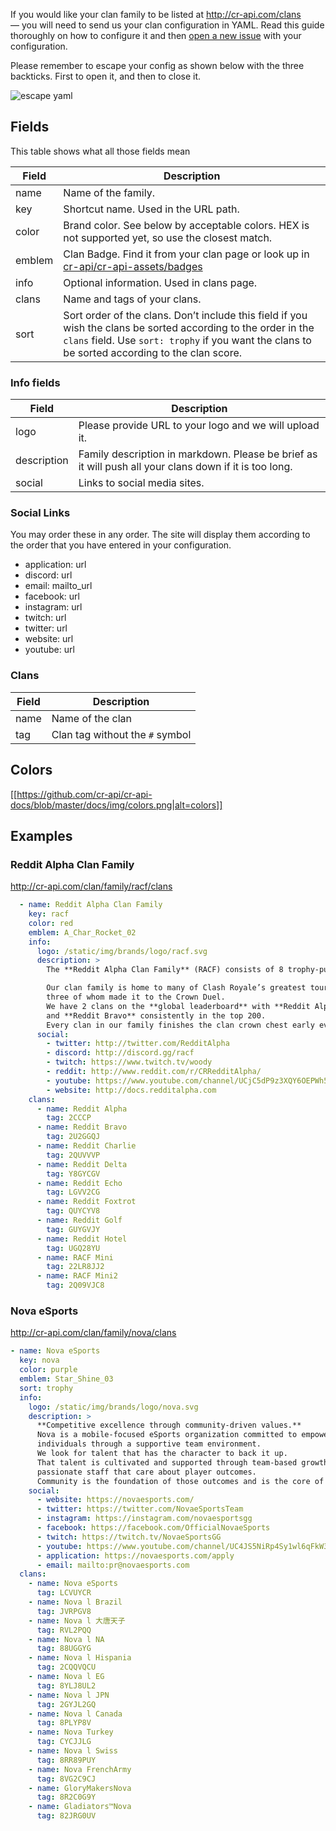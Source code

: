 If you would like your clan family to be listed at http://cr-api.com/clans — you will need to send us your clan configuration in YAML. Read this guide thoroughly on how to configure it and then [open a new issue](https://github.com/cr-api/cr-api-ux/issues) with your configuration.

Please remember to escape your config as shown below with the three backticks. First to open it, and then to close it.

![escape yaml](https://github.com/cr-api/cr-api-ux/blob/master/media/escape-yaml.png?raw=true)


## Fields

This table shows what all those fields mean

| Field | Description |
| --- | --- |
| name | Name of the family. |
| key | Shortcut name. Used in the URL path. |
| color | Brand color. See below by acceptable colors. HEX is not supported yet, so use the closest match. |
| emblem | Clan Badge. Find it from your clan page or look up in [cr-api/cr-api-assets/badges](https://github.com/cr-api/cr-api-assets/tree/master/badges) |
| info | Optional information. Used in clans page. |
| clans | Name and tags of your clans. |
| sort | Sort order of the clans. Don’t include this field if you wish the clans be sorted according to the order in the `clans` field. Use `sort: trophy` if you want the clans to be sorted according to the clan score. |

### Info fields

| Field | Description |
| --- | --- |
| logo | Please provide URL to your logo and we will upload it. |
| description | Family description in markdown. Please be brief as it will push all your clans down if it is too long. |
| social | Links to social media sites. |

### Social Links

You may order these in any order. The site will display them according to the order that you have entered in your configuration.

- application: url
- discord: url
- email: mailto_url
- facebook: url
- instagram: url
- twitch: url
- twitter: url
- website: url
- youtube: url

### Clans

| Field | Description |
| --- | --- |
| name | Name of the clan |
| tag | Clan tag without the `#` symbol |


## Colors

[[https://github.com/cr-api/cr-api-docs/blob/master/docs/img/colors.png|alt=colors]]

## Examples

### Reddit Alpha Clan Family

http://cr-api.com/clan/family/racf/clans

```yaml
  - name: Reddit Alpha Clan Family
    key: racf
    color: red
    emblem: A_Char_Rocket_02
    info:
      logo: /static/img/brands/logo/racf.svg
      description: >
        The **Reddit Alpha Clan Family** (RACF) consists of 8 trophy-pushing clans.

        Our clan family is home to many of Clash Royale’s greatest tournament players,
        three of whom made it to the Crown Duel.
        We have 2 clans on the **global leaderboard** with **Reddit Alpha** consistently in the top 20
        and **Reddit Bravo** consistently in the top 200.
        Every clan in our family finishes the clan crown chest early every time.
      social:
        - twitter: http://twitter.com/RedditAlpha
        - discord: http://discord.gg/racf
        - twitch: https://www.twitch.tv/woody
        - reddit: http://www.reddit.com/r/CRRedditAlpha/
        - youtube: https://www.youtube.com/channel/UCjC5dP9z3XQY6OEPWh5RiLw
        - website: http://docs.redditalpha.com
    clans:
      - name: Reddit Alpha
        tag: 2CCCP
      - name: Reddit Bravo
        tag: 2U2GGQJ
      - name: Reddit Charlie
        tag: 2QUVVVP
      - name: Reddit Delta
        tag: Y8GYCGV
      - name: Reddit Echo
        tag: LGVV2CG
      - name: Reddit Foxtrot
        tag: QUYCYV8
      - name: Reddit Golf
        tag: GUYGVJY
      - name: Reddit Hotel
        tag: UGQ28YU
      - name: RACF Mini
        tag: 22LR8JJ2
      - name: RACF Mini2
        tag: 2Q09VJC8
```

### Nova eSports

http://cr-api.com/clan/family/nova/clans

```yaml
- name: Nova eSports
  key: nova
  color: purple
  emblem: Star_Shine_03
  sort: trophy
  info:
    logo: /static/img/brands/logo/nova.svg
    description: >
      **Competitive excellence through community-driven values.**
      Nova is a mobile-focused eSports organization committed to empowering
      individuals through a supportive team environment.
      We look for talent that has the character to back it up.
      That talent is cultivated and supported through team-based growth strategies and
      passionate staff that care about player outcomes.
      Community is the foundation of those outcomes and is the core of player dedication.
    social:
      - website: https://novaesports.com/
      - twitter: https://twitter.com/NovaeSportsTeam
      - instagram: https://instagram.com/novaesportsgg
      - facebook: https://facebook.com/OfficialNovaeSports
      - twitch: https://twitch.tv/NovaeSportsGG
      - youtube: https://www.youtube.com/channel/UC4JS5NiRp4Sy1wl6qFkW3GQ
      - application: https://novaesports.com/apply
      - email: mailto:pr@novaesports.com
  clans:
    - name: Nova eSports
      tag: LCVUYCR
    - name: Nova l Brazil
      tag: JVRPGV8
    - name: Nova l 大唐天子
      tag: RVL2PQQ
    - name: Nova l NA
      tag: 88UGGYG
    - name: Nova l Hispania
      tag: 2CQQVQCU
    - name: Nova l EG
      tag: 8YLJ8UL2
    - name: Nova l JPN
      tag: 2GYJL2GQ
    - name: Nova l Canada
      tag: 8PLYP8V
    - name: Nova Turkey
      tag: CYCJJLG
    - name: Nova l Swiss
      tag: 8RR89PUY
    - name: Nova FrenchArmy
      tag: 8VG2C9CJ
    - name: GloryMakersNova
      tag: 8R2C0G9Y
    - name: Gladiators™Nova
      tag: 82JRG0UV
```
